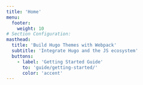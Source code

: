 ```yaml
---
title: 'Home'
menu:
  footer:
    weight: 10
# Section Configuration:
masthead:
  title: 'Build Hugo Themes with Webpack'
  subtitle: 'Integrate Hugo and the JS ecosystem'
  buttons:
    - label: 'Getting Started Guide'
      to: 'guide/getting-started/'
      color: 'accent'
---
```

